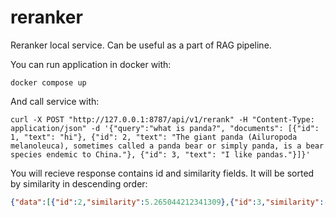 # reranker
Reranker local service. Can be useful as a part of RAG pipeline.

You can run application in docker with:

``` shell
docker compose up
```

And call service with:

``` shell
curl -X POST "http://127.0.0.1:8787/api/v1/rerank" -H "Content-Type: application/json" -d '{"query":"what is panda?", "documents": [{"id": 1, "text": "hi"}, {"id": 2, "text": "The giant panda (Ailuropoda melanoleuca), sometimes called a panda bear or simply panda, is a bear species endemic to China."}, {"id": 3, "text": "I like pandas."}]}'
```

You will recieve response contains id and similarity fields. It will
be sorted by similarity in descending order:

``` json
{"data":[{"id":2,"similarity":5.265044212341309},{"id":3,"similarity":-7.278249263763428},{"id":1,"similarity":-8.183815002441406}]}
```
